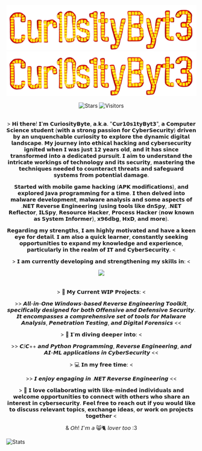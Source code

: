 <p align="center">
  <img alt="btb-logo" src="./Images/Logo.png#gh-dark-mode-only" width="770" />
   <img alt="btb-logo" src="./Images/Logo.png#gh-light-mode-only" width="770" />
</p>

<div align=center style="background-color: transparent;">
	<img alt="Stars" src="https://img.shields.io/github/stars/Cur10s1tyByt3?label=stars"/>
	<img alt="Visitors" src="https://visitor-badge.laobi.icu/badge?page_id=Cur10s1tyByt3"/>
</div>

<br />

<p align="center">
> 𝗛𝗶 𝘁𝗵𝗲𝗿𝗲! 𝗜'𝗺 𝗖𝘂𝗿𝗶𝗼𝘀𝗶𝘁𝘆𝗕𝘆𝘁𝗲, 𝗮.𝗸.𝗮. "𝗖𝘂𝗿𝟭𝟬𝘀𝟭𝘁𝘆𝗕𝘆𝘁𝟯", 𝗮 𝗖𝗼𝗺𝗽𝘂𝘁𝗲𝗿 𝗦𝗰𝗶𝗲𝗻𝗰𝗲 𝘀𝘁𝘂𝗱𝗲𝗻𝘁 (𝘄𝗶𝘁𝗵 𝗮 𝘀𝘁𝗿𝗼𝗻𝗴 𝗽𝗮𝘀𝘀𝗶𝗼𝗻 𝗳𝗼𝗿 𝗖𝘆𝗯𝗲𝗿𝗦𝗲𝗰𝘂𝗿𝗶𝘁𝘆) 𝗱𝗿𝗶𝘃𝗲𝗻 𝗯𝘆 𝗮𝗻 𝘂𝗻𝗾𝘂𝗲𝗻𝗰𝗵𝗮𝗯𝗹𝗲 𝗰𝘂𝗿𝗶𝗼𝘀𝗶𝘁𝘆 𝘁𝗼 𝗲𝘅𝗽𝗹𝗼𝗿𝗲 𝘁𝗵𝗲 𝗱𝘆𝗻𝗮𝗺𝗶𝗰 𝗱𝗶𝗴𝗶𝘁𝗮𝗹 𝗹𝗮𝗻𝗱𝘀𝗰𝗮𝗽𝗲. 𝗠𝘆 𝗷𝗼𝘂𝗿𝗻𝗲𝘆 𝗶𝗻𝘁𝗼 𝗲𝘁𝗵𝗶𝗰𝗮𝗹 𝗵𝗮𝗰𝗸𝗶𝗻𝗴 𝗮𝗻𝗱 𝗰𝘆𝗯𝗲𝗿𝘀𝗲𝗰𝘂𝗿𝗶𝘁𝘆 𝗶𝗴𝗻𝗶𝘁𝗲𝗱 𝘄𝗵𝗲𝗻 𝗜 𝘄𝗮𝘀 𝗷𝘂𝘀𝘁 𝟭𝟮 𝘆𝗲𝗮𝗿𝘀 𝗼𝗹𝗱, 𝗮𝗻𝗱 𝗶𝘁 𝗵𝗮𝘀 𝘀𝗶𝗻𝗰𝗲 𝘁𝗿𝗮𝗻𝘀𝗳𝗼𝗿𝗺𝗲𝗱 𝗶𝗻𝘁𝗼 𝗮 𝗱𝗲𝗱𝗶𝗰𝗮𝘁𝗲𝗱 𝗽𝘂𝗿𝘀𝘂𝗶𝘁. 𝗜 𝗮𝗶𝗺 𝘁𝗼 𝘂𝗻𝗱𝗲𝗿𝘀𝘁𝗮𝗻𝗱 𝘁𝗵𝗲 𝗶𝗻𝘁𝗿𝗶𝗰𝗮𝘁𝗲 𝘄𝗼𝗿𝗸𝗶𝗻𝗴𝘀 𝗼𝗳 𝘁𝗲𝗰𝗵𝗻𝗼𝗹𝗼𝗴𝘆 𝗮𝗻𝗱 𝗶𝘁𝘀 𝘀𝗲𝗰𝘂𝗿𝗶𝘁𝘆, 𝗺𝗮𝘀𝘁𝗲𝗿𝗶𝗻𝗴 𝘁𝗵𝗲 𝘁𝗲𝗰𝗵𝗻𝗶𝗾𝘂𝗲𝘀 𝗻𝗲𝗲𝗱𝗲𝗱 𝘁𝗼 𝗰𝗼𝘂𝗻𝘁𝗲𝗿𝗮𝗰𝘁 𝘁𝗵𝗿𝗲𝗮𝘁𝘀 𝗮𝗻𝗱 𝘀𝗮𝗳𝗲𝗴𝘂𝗮𝗿𝗱 𝘀𝘆𝘀𝘁𝗲𝗺𝘀 𝗳𝗿𝗼𝗺 𝗽𝗼𝘁𝗲𝗻𝘁𝗶𝗮𝗹 𝗱𝗮𝗺𝗮𝗴𝗲.
</p>

<p align="center">
𝗦𝘁𝗮𝗿𝘁𝗲𝗱 𝘄𝗶𝘁𝗵 𝗺𝗼𝗯𝗶𝗹𝗲 𝗴𝗮𝗺𝗲 𝗵𝗮𝗰𝗸𝗶𝗻𝗴 (𝗔𝗣𝗞 𝗺𝗼𝗱𝗶𝗳𝗶𝗰𝗮𝘁𝗶𝗼𝗻𝘀), 𝗮𝗻𝗱 𝗲𝘅𝗽𝗹𝗼𝗿𝗲𝗱 𝗝𝗮𝘃𝗮 𝗽𝗿𝗼𝗴𝗿𝗮𝗺𝗺𝗶𝗻𝗴 𝗳𝗼𝗿 𝗮 𝘁𝗶𝗺𝗲. 𝗜 𝘁𝗵𝗲𝗻 𝗱𝗲𝗹𝘃𝗲𝗱 𝗶𝗻𝘁𝗼 𝗺𝗮𝗹𝘄𝗮𝗿𝗲 𝗱𝗲𝘃𝗲𝗹𝗼𝗽𝗺𝗲𝗻𝘁, 𝗺𝗮𝗹𝘄𝗮𝗿𝗲 𝗮𝗻𝗮𝗹𝘆𝘀𝗶𝘀 𝗮𝗻𝗱 𝘀𝗼𝗺𝗲 𝗮𝘀𝗽𝗲𝗰𝘁𝘀 𝗼𝗳 .𝗡𝗘𝗧 𝗥𝗲𝘃𝗲𝗿𝘀𝗲 𝗘𝗻𝗴𝗶𝗻𝗲𝗲𝗿𝗶𝗻𝗴 (𝘂𝘀𝗶𝗻𝗴 𝘁𝗼𝗼𝗹𝘀 𝗹𝗶𝗸𝗲 𝗱𝗻𝗦𝗽𝘆, .𝗡𝗘𝗧 𝗥𝗲𝗳𝗹𝗲𝗰𝘁𝗼𝗿, 𝗜𝗟𝗦𝗽𝘆, 𝗥𝗲𝘀𝗼𝘂𝗿𝗰𝗲 𝗛𝗮𝗰𝗸𝗲𝗿, 𝗣𝗿𝗼𝗰𝗲𝘀𝘀 𝗛𝗮𝗰𝗸𝗲𝗿 {𝗻𝗼𝘄 𝗸𝗻𝗼𝘄𝗻 𝗮𝘀 𝗦𝘆𝘀𝘁𝗲𝗺 𝗜𝗻𝗳𝗼𝗿𝗺𝗲𝗿}, 𝘅𝟵𝟲𝗱𝗯𝗴, 𝗛𝘅𝗗, 𝗮𝗻𝗱 𝗺𝗼𝗿𝗲).
</p>

<p align="center">
𝗥𝗲𝗴𝗮𝗿𝗱𝗶𝗻𝗴 𝗺𝘆 𝘀𝘁𝗿𝗲𝗻𝗴𝘁𝗵𝘀, 𝗜 𝗮𝗺 𝗵𝗶𝗴𝗵𝗹𝘆 𝗺𝗼𝘁𝗶𝘃𝗮𝘁𝗲𝗱 𝗮𝗻𝗱 𝗵𝗮𝘃𝗲 𝗮 𝗸𝗲𝗲𝗻 𝗲𝘆𝗲 𝗳𝗼𝗿 𝗱𝗲𝘁𝗮𝗶𝗹. 𝗜 𝗮𝗺 𝗮𝗹𝘀𝗼 𝗮 𝗾𝘂𝗶𝗰𝗸 𝗹𝗲𝗮𝗿𝗻𝗲𝗿, 𝗰𝗼𝗻𝘀𝘁𝗮𝗻𝘁𝗹𝘆 𝘀𝗲𝗲𝗸𝗶𝗻𝗴 𝗼𝗽𝗽𝗼𝗿𝘁𝘂𝗻𝗶𝘁𝗶𝗲𝘀 𝘁𝗼 𝗲𝘅𝗽𝗮𝗻𝗱 𝗺𝘆 𝗸𝗻𝗼𝘄𝗹𝗲𝗱𝗴𝗲 𝗮𝗻𝗱 𝗲𝘅𝗽𝗲𝗿𝗶𝗲𝗻𝗰𝗲, 𝗽𝗮𝗿𝘁𝗶𝗰𝘂𝗹𝗮𝗿𝗹𝘆 𝗶𝗻 𝘁𝗵𝗲 𝗿𝗲𝗮𝗹𝗺 𝗼𝗳 𝗜𝗧 𝗮𝗻𝗱 𝗖𝘆𝗯𝗲𝗿𝗦𝗲𝗰𝘂𝗿𝗶𝘁𝘆. <
</p>

<p align="center">
> 𝗜 𝗮𝗺 𝗰𝘂𝗿𝗿𝗲𝗻𝘁𝗹𝘆 𝗱𝗲𝘃𝗲𝗹𝗼𝗽𝗶𝗻𝗴 𝗮𝗻𝗱 𝘀𝘁𝗿𝗲𝗻𝗴𝘁𝗵𝗲𝗻𝗶𝗻𝗴 𝗺𝘆 𝘀𝗸𝗶𝗹𝗹𝘀 𝗶𝗻: <
</p>

<div align=center style="background-color: transparent;">
	<img src="https://skillicons.dev/icons?i=c,cpp,python,dotnet,rust,html,css,java"/>
</div>

<br />

<p align="center">
> 🔭 𝗠𝘆 𝗖𝘂𝗿𝗿𝗲𝗻𝘁 𝗪𝗜𝗣 𝗣𝗿𝗼𝗷𝗲𝗰𝘁𝘀: <

<p align="center">
>> 𝘼𝙡𝙡-𝙞𝙣-𝙊𝙣𝙚 𝙒𝙞𝙣𝙙𝙤𝙬𝙨-𝙗𝙖𝙨𝙚𝙙 𝙍𝙚𝙫𝙚𝙧𝙨𝙚 𝙀𝙣𝙜𝙞𝙣𝙚𝙚𝙧𝙞𝙣𝙜 𝙏𝙤𝙤𝙡𝙠𝙞𝙩, 𝙨𝙥𝙚𝙘𝙞𝙛𝙞𝙘𝙖𝙡𝙡𝙮 𝙙𝙚𝙨𝙞𝙜𝙣𝙚𝙙 𝙛𝙤𝙧 𝙗𝙤𝙩𝙝 𝙊𝙛𝙛𝙚𝙣𝙨𝙞𝙫𝙚 𝙖𝙣𝙙 𝘿𝙚𝙛𝙚𝙣𝙨𝙞𝙫𝙚 𝙎𝙚𝙘𝙪𝙧𝙞𝙩𝙮. 𝙄𝙩 𝙚𝙣𝙘𝙤𝙢𝙥𝙖𝙨𝙨𝙚𝙨 𝙖 𝙘𝙤𝙢𝙥𝙧𝙚𝙝𝙚𝙣𝙨𝙞𝙫𝙚 𝙨𝙚𝙩 𝙤𝙛 𝙩𝙤𝙤𝙡𝙨 𝙛𝙤𝙧 𝙈𝙖𝙡𝙬𝙖𝙧𝙚 𝘼𝙣𝙖𝙡𝙮𝙨𝙞𝙨, 𝙋𝙚𝙣𝙚𝙩𝙧𝙖𝙩𝙞𝙤𝙣 𝙏𝙚𝙨𝙩𝙞𝙣𝙜, 𝙖𝙣𝙙 𝘿𝙞𝙜𝙞𝙩𝙖𝙡 𝙁𝙤𝙧𝙚𝙣𝙨𝙞𝙘𝙨 <<
</p>

<p align="center">
> 🌱 𝗜'𝗺 𝗱𝗶𝘃𝗶𝗻𝗴 𝗱𝗲𝗲𝗽𝗲𝗿 𝗶𝗻𝘁𝗼: <

<p align="center">
>> 𝘾/𝘾++ 𝙖𝙣𝙙 𝙋𝙮𝙩𝙝𝙤𝙣 𝙋𝙧𝙤𝙜𝙧𝙖𝙢𝙢𝙞𝙣𝙜, 𝙍𝙚𝙫𝙚𝙧𝙨𝙚 𝙀𝙣𝙜𝙞𝙣𝙚𝙚𝙧𝙞𝙣𝙜, 𝙖𝙣𝙙 𝘼𝙄-𝙈𝙇 𝙖𝙥𝙥𝙡𝙞𝙘𝙖𝙩𝙞𝙤𝙣𝙨 𝙞𝙣 𝘾𝙮𝙗𝙚𝙧𝙎𝙚𝙘𝙪𝙧𝙞𝙩𝙮 <<
</p>

<p align="center">
> 💻 𝗜𝗻 𝗺𝘆 𝗳𝗿𝗲𝗲 𝘁𝗶𝗺𝗲: <

<p align="center">
>> 𝙄 𝙚𝙣𝙟𝙤𝙮 𝙚𝙣𝙜𝙖𝙜𝙞𝙣𝙜 𝙞𝙣 .𝙉𝙀𝙏 𝙍𝙚𝙫𝙚𝙧𝙨𝙚 𝙀𝙣𝙜𝙞𝙣𝙚𝙚𝙧𝙞𝙣𝙜 <<
</p>

<p align="center">
> 👯 𝗜 𝗹𝗼𝘃𝗲 𝗰𝗼𝗹𝗹𝗮𝗯𝗼𝗿𝗮𝘁𝗶𝗻𝗴 𝘄𝗶𝘁𝗵 𝗹𝗶𝗸𝗲-𝗺𝗶𝗻𝗱𝗲𝗱 𝗶𝗻𝗱𝗶𝘃𝗶𝗱𝘂𝗮𝗹𝘀 𝗮𝗻𝗱 𝘄𝗲𝗹𝗰𝗼𝗺𝗲 𝗼𝗽𝗽𝗼𝗿𝘁𝘂𝗻𝗶𝘁𝗶𝗲𝘀 𝘁𝗼 𝗰𝗼𝗻𝗻𝗲𝗰𝘁 𝘄𝗶𝘁𝗵 𝗼𝘁𝗵𝗲𝗿𝘀 𝘄𝗵𝗼 𝘀𝗵𝗮𝗿𝗲 𝗮𝗻 𝗶𝗻𝘁𝗲𝗿𝗲𝘀𝘁 𝗶𝗻 𝗰𝘆𝗯𝗲𝗿𝘀𝗲𝗰𝘂𝗿𝗶𝘁𝘆. 𝗙𝗲𝗲𝗹 𝗳𝗿𝗲𝗲 𝘁𝗼 𝗿𝗲𝗮𝗰𝗵 𝗼𝘂𝘁 𝗶𝗳 𝘆𝗼𝘂 𝘄𝗼𝘂𝗹𝗱 𝗹𝗶𝗸𝗲 𝘁𝗼 𝗱𝗶𝘀𝗰𝘂𝘀𝘀 𝗿𝗲𝗹𝗲𝘃𝗮𝗻𝘁 𝘁𝗼𝗽𝗶𝗰𝘀, 𝗲𝘅𝗰𝗵𝗮𝗻𝗴𝗲 𝗶𝗱𝗲𝗮𝘀, 𝗼𝗿 𝘄𝗼𝗿𝗸 𝗼𝗻 𝗽𝗿𝗼𝗷𝗲𝗰𝘁𝘀 𝘁𝗼𝗴𝗲𝘁𝗵𝗲𝗿 <

<p align="center">
& 𝘖𝘩! 𝘐'𝘮 𝘢 😸🐈 𝘭𝘰𝘷𝘦𝘳 𝘵𝘰𝘰 :3
</p>

![Stats](https://github-readme-stats.vercel.app/api?username=Cur10s1tyByt3&show_icons=true&theme=great-gatsby)
